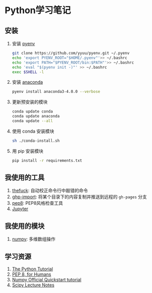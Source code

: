# Python学习笔记

## 安装

1. 安装 [pyenv](https://github.com/yyuu/pyenv)
   ```bash
   git clone https://github.com/yyuu/pyenv.git ~/.pyenv
   echo 'export PYENV_ROOT="$HOME/.pyenv"'>> ~/.bashrc
   echo 'export PATH="$PYENV_ROOT/bin:$PATH"'>> ~/.bashrc
   echo 'eval "$(pyenv init -)"' >> ~/.bashrc
   exec $SHELL -l
   ```

2. 安装 [anaconda](https://www.continuum.io/downloads)
   ```bash
   pyenv install anaconda3-4.0.0 --verbose
   ```

3. 更新预安装的模块
   ```bash
   conda update conda
   conda update anaconda
   conda update --all
   ```

4. 使用 conda 安装模块
   ```bash
   sh ./conda-install.sh
   ```

4. 用 pip 安装模块
   ```bash
   pip install -r requirements.txt
   ```

## 我使用的工具

1. [thefuck](https://github.com/nvbn/thefuck): 自动校正命令行中敲错的命令
2. [ghp-import](https://github.com/davisp/ghp-import): 将某个目录下的内容复制并推送到远程的 `gh-pages` 分支
3. [pep8](https://github.com/PyCQA/pycodestyle): PEP8风格检查工具
4. [Jupyter](http://jupyter.org/)

## 我使用的模块

1. [numpy](http://www.numpy.org/): 多维数组操作

## 学习资源

1. [The Python Tutorial](https://docs.python.org/3.5/tutorial/index.html)
2. [PEP 8, for Humans](http://pep8.org/)
3. [Numpy Official Quickstart tutorial](http://docs.scipy.org/doc/numpy/user/quickstart.html)
4. [Scipy Lecture Notes](http://www.scipy-lectures.org/)
